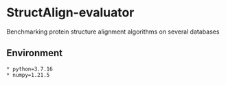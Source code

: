 # StructAlign-evaluator
Benchmarking protein structure alignment algorithms on several databases

## Environment
```
* python=3.7.16
* numpy=1.21.5
```

